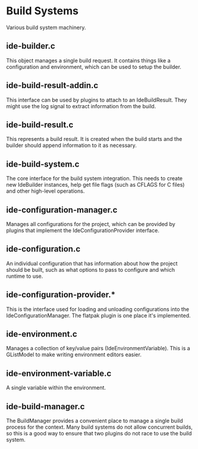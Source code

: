 # Build Systems

Various build system machinery.

## ide-builder.c

This object manages a single build request. It contains things like a
configuration and environment, which can be used to setup the builder.

## ide-build-result-addin.c

This interface can be used by plugins to attach to an IdeBuildResult. They
might use the log signal to extract information from the build.

## ide-build-result.c

This represents a build result. It is created when the build starts and
the builder should append information to it as necessary.

## ide-build-system.c

The core interface for the build system integration. This needs to create new
IdeBuilder instances, help get file flags (such as CFLAGS for C files) and
other high-level operations.

## ide-configuration-manager.c

Manages all configurations for the project, which can be provided by plugins
that implement the IdeConfigurationProvider interface.

## ide-configuration.c

An individual configuration that has information about how the project should
be built, such as what options to pass to configure and which runtime to use.

## ide-configuration-provider.*

This is the interface used for loading and unloading configurations into the
IdeConfigurationManager. The flatpak plugin is one place it's implemented.

## ide-environment.c

Manages a collection of key/value pairs (IdeEnvironmentVariable). This is a
GListModel to make writing environment editors easier.

## ide-environment-variable.c

A single variable within the environment.

## ide-build-manager.c

The BuildManager provides a convenient place to manage a single build process
for the context. Many build systems do not allow concurrent builds, so this
is a good way to ensure that two plugins do not race to use the build system.
